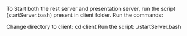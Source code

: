 To Start both the rest server and presentation server, run the script (startServer.bash) present in client folder.
Run the commands:

Change directory to client:
  cd client
Run the script:
  ./startServer.bash
